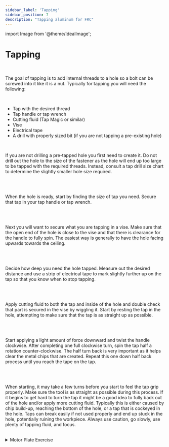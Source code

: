 ```yaml
---
sidebar_label: 'Tapping'
sidebar_position: 7
description: "Tapping aluminum for FRC"
---
```


import Image from '@theme/IdealImage';

# Tapping

<br/>

The goal of tapping is to add internal threads to a hole so a bolt can be screwed into it like it is a nut. Typically for tapping you will need the following:

<br/>

- Tap with the desired thread
- Tap handle or tap wrench
- Cutting fluid (Tap Magic or similar)
- Vise
- Electrical tape
- A drill with properly sized bit (if you are not tapping a pre-existing hole)

<br/>

If you are not drilling a pre-tapped hole you first need to create it. Do not drill out the hole to the size of the fastener as the hole will end up too large to be tapped with the required threads. Instead, consult a tap drill size chart to determine the slightly smaller hole size required.

<br/>

<div style={{ textAlign: 'center'}}><div style={{overflow: 'hidden', display: 'inline-block', margin: '0.00px 0.00px'}}><span style={{overflow: 'hidden', display: 'inline-block', margin: '0.00px 0.00px', border: '0.00px solid #000000', transform: 'rotate(0.00rad) translateZ(0px)',  width: '617.00px', height: '768.51px'}}><Image autoLoad={"true"} img={require("/static/media/mechanical/tapping/image_0.png")} style={{ width: '617.00px', height: '768.51px', marginLeft: '0.00px', marginTop: '0.00px', transform: 'rotate(0.00rad) translateZ(0px)', maxWidth: "none"}}></Image></span></div></div>

<br/>

When the hole is ready, start by finding the size of tap you need. Secure that tap in your tap handle or tap wrench.

<br/>

<div style={{ textAlign: 'center'}}><div style={{overflow: 'hidden', display: 'inline-block', margin: '0.00px 0.00px'}}><span style={{overflow: 'hidden', display: 'inline-block', margin: '0.00px 0.00px', border: '0.00px solid #000000', transform: 'rotate(0.00rad) translateZ(0px)',  width: '342.50px', height: '170.30px'}}><Image autoLoad={"true"} img={require("/static/media/mechanical/tapping/image_1.jpg")} style={{ width: '368.05px', height: '649.68px', marginLeft: '-4.73px', marginTop: '-174.51px', transform: 'rotate(0.00rad) translateZ(0px)', maxWidth: "none"}}></Image></span></div><div style={{overflow: 'hidden', display: 'inline-block', margin: '0.00px 0.00px'}}><span style={{overflow: 'hidden', display: 'inline-block', margin: '0.00px 0.00px', border: '0.00px solid #000000', transform: 'rotate(0.00rad) translateZ(0px)',  width: '258.50px', height: '202.70px'}}><Image autoLoad={"true"} img={require("/static/media/mechanical/tapping/image_2.jpg")} style={{ width: '326.53px', height: '581.80px', marginLeft: '-43.96px', marginTop: '-140.71px', transform: 'rotate(0.00rad) translateZ(0px)', maxWidth: "none"}}></Image></span></div></div>

<br/>

Next you will want to secure what you are tapping in a vise. Make sure that the open end of the hole is close to the vise and that there is clearance for the handle to fully spin. The easiest way is generally to have the hole facing upwards towards the ceiling.

<br/>

<div style={{ textAlign: 'center'}}><div style={{overflow: 'hidden', display: 'inline-block', margin: '0.00px 0.00px'}}><span style={{overflow: 'hidden', display: 'inline-block', margin: '0.00px 0.00px', border: '0.00px solid #000000', transform: 'rotate(0.00rad) translateZ(0px)',  width: '533.50px', height: '516.38px'}}><Image autoLoad={"true"} img={require("/static/media/mechanical/tapping/image_3.jpg")} style={{ width: '735.23px', height: '1303.29px', marginLeft: '-99.22px', marginTop: '-514.03px', transform: 'rotate(0.00rad) translateZ(0px)', maxWidth: "none"}}></Image></span></div></div>

<br/>

Decide how deep you need the hole tapped. Measure out the desired distance and use a strip of electrical tape to mark slightly further up on the tap so that you know when to stop tapping.

<br/>

<div style={{ textAlign: 'center'}}><div style={{overflow: 'hidden', display: 'inline-block', margin: '0.00px 0.00px'}}><span style={{overflow: 'hidden', display: 'inline-block', margin: '0.00px 0.00px', border: '0.00px solid #000000', transform: 'rotate(0.00rad) translateZ(0px)',  width: '624.00px', height: '493.33px'}}><Image autoLoad={"true"} img={require("/static/media/mechanical/tapping/image_4.jpg")} style={{ width: '624.00px', height: '1106.69px', marginLeft: '0.00px', marginTop: '-75.77px', transform: 'rotate(0.00rad) translateZ(0px)', maxWidth: "none"}}></Image></span></div></div>

<br/>

Apply cutting fluid to both the tap and inside of the hole and double check that part is secured in the vise by wiggling it. Start by resting the tap in the hole, attempting to make sure that the tap is as straight up as possible.

<br/>

<div style={{ textAlign: 'center'}}><div style={{overflow: 'hidden', display: 'inline-block', margin: '0.00px 0.00px'}}><span style={{overflow: 'hidden', display: 'inline-block', margin: '0.00px 0.00px', border: '0.00px solid #000000', transform: 'rotate(0.00rad) translateZ(0px)',  width: '221.50px', height: '440.67px'}}><Image autoLoad={"true"} img={require("/static/media/mechanical/tapping/image_5.jpg")} style={{ width: '356.96px', height: '636.58px', marginLeft: '-50.34px', marginTop: '-87.33px', transform: 'rotate(0.00rad) translateZ(0px)', maxWidth: "none"}}></Image></span></div></div>

<br/>

Start applying a light amount of force downward and twist the handle clockwise. After completing one full clockwise turn, spin the tap half a rotation counter-clockwise. The half turn back is very important as it helps clear the metal chips that are created. Repeat this one down half back process until you reach the tape on the tap.

<br/>

<div style={{ textAlign: 'center'}}><div style={{overflow: 'hidden', display: 'inline-block', margin: '0.00px 0.00px'}}><span style={{overflow: 'hidden', display: 'inline-block', margin: '0.00px 0.00px', border: '0.00px solid #000000', transform: 'rotate(0.00rad) translateZ(0px)',  width: '253.06px', height: '497.50px'}}><Image autoLoad={"true"} img={require("/static/media/mechanical/tapping/image_6.jpg")} style={{ width: '385.14px', height: '683.91px', marginLeft: '-100.61px', marginTop: '0.00px', transform: 'rotate(0.00rad) translateZ(0px)', maxWidth: "none"}}></Image></span></div></div>

<br/>

When starting, it may take a few turns before you start to feel the tap grip properly. Make sure the tool is as straight as possible during this process. If it begins to get hard to turn the tap it might be a good idea to fully back out of the hole and/or apply more cutting fluid. Typically this is either caused by chip build-up, reaching the bottom of the hole, or a tap that is cockeyed in the hole. Taps can break easily if not used properly and end up stuck in the hole, potentially ruining the workpiece. Always use caution, go slowly, use plenty of tapping fluid, and focus.

<br/>

<details>
  <summary>
    Motor Plate Exercise
  </summary>
  <div> 
  Use either a new plate or strip of bar stock or select a location where a #10 hole sized hole can exist on a motor plate.
  <br/>
  Create a THRU hole using a #21 or 5-32 drill bit. Use the 10-32 tap on this hole following the information above. You do not need to worry about bottoming out, as the strip is a thin, flat piece of metal with no bottom to the hole. When done you should be able to thread a 10-32 bolts into the hole. 1/8&quot; is the minimum thickness required for this tap.
  </div>
</details>